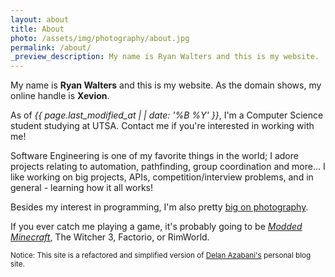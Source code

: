 ```yaml
---
layout: about
title: About
photo: /assets/img/photography/about.jpg
permalink: /about/
_preview_description: My name is Ryan Walters and this is my website.
---
```


My name is **Ryan Walters** and this is my website. As the domain shows, my online handle is **Xevion**.

As of <i>{{ page.last_modified_at | | date: '%B %Y' }}</i>, I'm a Computer Science student studying at UTSA. Contact me if you're interested in working with me!

Software Engineering is one of my favorite things in the world; I adore projects relating to automation, pathfinding, group coordination and more...
I like working on big projects, APIs, competition/interview problems, and in general - learning how it all works!

Besides my interest in programming, I'm also pretty [big on photography](/photography/).

If you ever catch me playing a game, it's probably going to be *[Modded Minecraft][po2k]*, The Witcher 3, Factorio, or RimWorld.

<small>Notice: This site is a refactored and simplified version of [Delan Azabani's][delan-azabani] personal blog site.</small>

[photography-portfolio]: https://www.rcw.photos/
[delan-azabani]: https://www.azabani.com
[cap-link]: https://admissions.utexas.edu/enroll/cap
[po2k]: https://www.curseforge.com/minecraft/modpacks/project-ozone-2-reloaded
